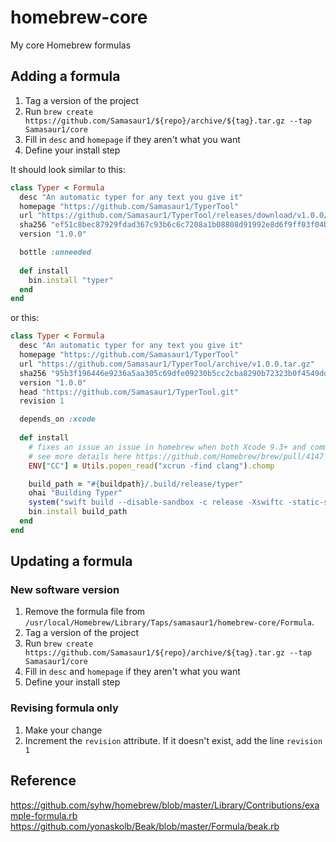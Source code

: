 # homebrew-core
My core Homebrew formulas

## Adding a formula
1. Tag a version of the project
3. Run `brew create https://github.com/Samasaur1/${repo}/archive/${tag}.tar.gz --tap Samasaur1/core`
4. Fill in `desc` and `homepage` if they aren't what you want
5. Define your install step

It should look similar to this:
```ruby
class Typer < Formula
  desc "An automatic typer for any text you give it"
  homepage "https://github.com/Samasaur1/TyperTool"
  url "https://github.com/Samasaur1/TyperTool/releases/download/v1.0.0/typer-1.0.0.tar.gz"
  sha256 "ef51c8bec87929fdad367c93b6c6c7208a1b08808d91992e8d6f9ff03f04b1cb"
  version "1.0.0"

  bottle :unneeded
  
  def install
    bin.install "typer"
  end
end
```
or this:
```ruby
class Typer < Formula
  desc "An automatic typer for any text you give it"
  homepage "https://github.com/Samasaur1/TyperTool"
  url "https://github.com/Samasaur1/TyperTool/archive/v1.0.0.tar.gz"
  sha256 "95b3f196446e9236a5aa305c69dfe09230b5cc2cba8290b72323b0f4549dd412"
  version "1.0.0"
  head "https://github.com/Samasaur1/TyperTool.git"
  revision 1

  depends_on :xcode
  
  def install
    # fixes an issue an issue in homebrew when both Xcode 9.3+ and command line tools are installed
    # see more details here https://github.com/Homebrew/brew/pull/4147
    ENV["CC"] = Utils.popen_read("xcrun -find clang").chomp

    build_path = "#{buildpath}/.build/release/typer"
    ohai "Building Typer"
    system("swift build --disable-sandbox -c release -Xswiftc -static-stdlib")
    bin.install build_path
  end
end
```

## Updating a formula

### New software version
1. Remove the formula file from `/usr/local/Homebrew/Library/Taps/samasaur1/homebrew-core/Formula`.
2. Tag a version of the project
3. Run `brew create https://github.com/Samasaur1/${repo}/archive/${tag}.tar.gz --tap Samasaur1/core`
4. Fill in `desc` and `homepage` if they aren't what you want
5. Define your install step

### Revising formula only
1. Make your change
2. Increment the `revision` attribute. If it doesn't exist, add the line `revision 1`

## Reference
https://github.com/syhw/homebrew/blob/master/Library/Contributions/example-formula.rb
https://github.com/yonaskolb/Beak/blob/master/Formula/beak.rb
